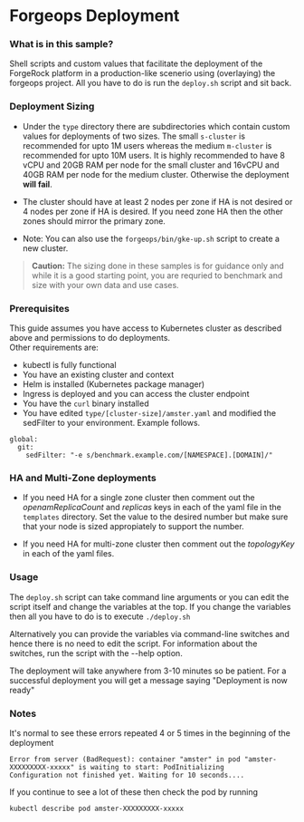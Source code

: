 # Forgeops Deployment

### What is in this sample?
Shell scripts and custom values that facilitate the deployment of the ForgeRock platform in a production-like scenerio using (overlaying) the forgeops project.  All you have to do is run the ```deploy.sh``` script and sit back.  


### Deployment Sizing

- Under the `type` directory there are subdirectories which contain custom values for deployments of two sizes.  The small `s-cluster` is recommended for upto 1M users whereas the medium `m-cluster` is recommended for upto 10M users. It is highly recommended to have 8 vCPU and 20GB RAM per node for the small cluster and 16vCPU and 40GB RAM per node for the medium cluster. Otherwise the deployment **will fail**. 

- The cluster should have at least 2 nodes per zone if HA is not desired or 4 nodes per zone if HA is desired. If you need zone HA then the other zones should mirror the primary zone.

- Note: You can also use the `forgeops/bin/gke-up.sh` script to create a new cluster.  

> **Caution:** The sizing done in these samples is for guidance only and while it is a good starting point, you are requried to benchmark and size with your own data and use cases.


### Prerequisites
This guide assumes you have access to Kubernetes cluster as described above and permissions to do deployments.  
Other requirements are:
 - kubectl is fully functional
 - You have an existing cluster and context
 - Helm is installed (Kubernetes package manager)
 - Ingress is deployed and you can access the cluster endpoint
 - You have the ```curl``` binary installed
 - You have edited  `type/[cluster-size]/amster.yaml` and modified the sedFilter to your environment. Example follows. 
 
```
global:
  git:
    sedFilter: "-e s/benchmark.example.com/[NAMESPACE].[DOMAIN]/"
```


### HA and Multi-Zone deployments
- If you need HA for a single zone cluster then comment out the *openamReplicaCount* and *replicas* keys in each of the yaml file in the `templates` directory.  Set the value to the desired number but make sure that your node is sized appropiately to support the number.

- If you need HA for multi-zone cluster then comment out the *topologyKey* in each of the yaml files. 


### Usage

The `deploy.sh` script can take command line arguments or you can edit the script itself and change the variables at the top.  If you change the variables then all you have to do is to execute `./deploy.sh`

Alternatively you can provide the variables via command-line switches and hence there is no need to edit the script. For information about the switches, run the script with the --help option.

The deployment will take anywhere from 3-10 minutes so be patient. For a successful deployment you will get a message saying "Deployment is now ready"


### Notes
It's normal to see these errors repeated 4 or 5 times in the beginning of the deployment
```
Error from server (BadRequest): container "amster" in pod "amster-XXXXXXXXX-xxxxx" is waiting to start: PodInitializing
Configuration not finished yet. Waiting for 10 seconds....
```
If you continue to see a lot of these then check the pod by running
```
kubectl describe pod amster-XXXXXXXXX-xxxxx
```
